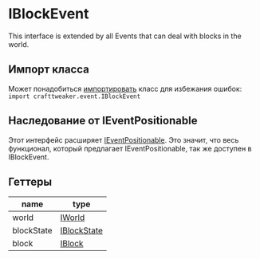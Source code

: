 # IBlockEvent

This interface is extended by all Events that can deal with blocks in the world.

## Импорт класса

Может понадобиться [импортировать](/AdvancedFunctions/Import/) класс для избежания ошибок:  
`import crafttweaker.event.IBlockEvent`

## Наследование от IEventPositionable

Этот интерфейс расширяет [IEventPositionable](/Vanilla/Events/Events/IEventPositionable/). Это значит, что весь функционал, который предлагает IEventPositionable, так же доступен в IBlockEvent.

## Геттеры

| name       | type                                        |
| ---------- | ------------------------------------------- |
| world      | [IWorld](/Vanilla/World/IWorld/)            |
| blockState | [IBlockState](/Vanilla/Blocks/IBlockState/) |
| block      | [IBlock](/Vanilla/Blocks/IBlock/)           |